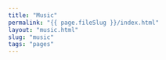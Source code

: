 ```yaml
---
title: "Music"
permalink: "{{ page.fileSlug }}/index.html"
layout: "music.html"
slug: "music"
tags: "pages"
---
```



